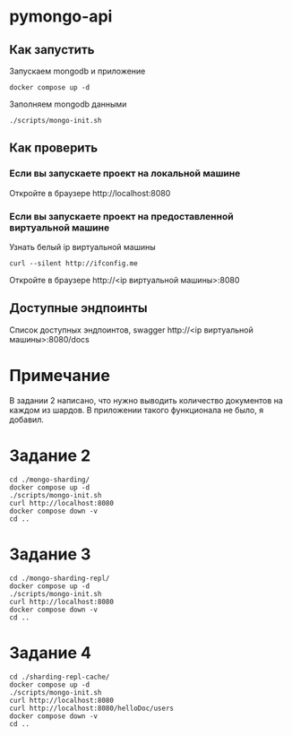 # pymongo-api

## Как запустить

Запускаем mongodb и приложение

```shell
docker compose up -d
```

Заполняем mongodb данными

```shell
./scripts/mongo-init.sh
```

## Как проверить

### Если вы запускаете проект на локальной машине

Откройте в браузере http://localhost:8080

### Если вы запускаете проект на предоставленной виртуальной машине

Узнать белый ip виртуальной машины

```shell
curl --silent http://ifconfig.me
```

Откройте в браузере http://<ip виртуальной машины>:8080

## Доступные эндпоинты

Список доступных эндпоинтов, swagger http://<ip виртуальной машины>:8080/docs

# Примечание

В задании 2 написано, что нужно выводить количество документов на каждом из шардов. В приложении такого функционала не было, я добавил.

# Задание 2

```shell
cd ./mongo-sharding/
docker compose up -d
./scripts/mongo-init.sh
curl http://localhost:8080
docker compose down -v
cd ..
```

# Задание 3
```shell
cd ./mongo-sharding-repl/
docker compose up -d
./scripts/mongo-init.sh
curl http://localhost:8080
docker compose down -v
cd ..
```

# Задание 4
```shell
cd ./sharding-repl-cache/
docker compose up -d
./scripts/mongo-init.sh
curl http://localhost:8080
curl http://localhost:8080/helloDoc/users
docker compose down -v
cd ..
```